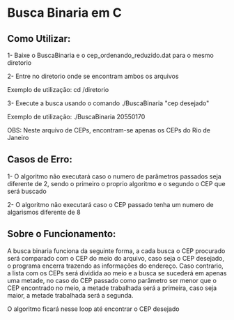 # Busca Binaria em C

## Como Utilizar:

1- Baixe o BuscaBinaria e o cep_ordenando_reduzido.dat para o mesmo diretorio

2- Entre no diretorio onde se encontram ambos os arquivos
  
  Exemplo de utilização: cd /diretorio

3- Execute a busca usando o comando ./BuscaBinaria "cep desejado"

  Exemplo de utilização: ./BuscaBinaria 20550170

  OBS: Neste arquivo de CEPs, encontram-se apenas os CEPs do Rio de Janeiro

## Casos de Erro:

1- O algoritmo não executará caso o numero de parâmetros passados seja diferente de 2, sendo o primeiro o proprio algoritmo e o segundo o CEP que será buscado

2- O algoritmo não executará caso o CEP passado tenha um numero de algarismos diferente de 8


## Sobre o Funcionamento:

A busca binaria funciona da seguinte forma, a cada busca o CEP procurado será comparado com o CEP do meio do arquivo, caso seja o CEP desejado, o programa encerra trazendo as informações do endereço.
Caso contrario, a lista com os CEPs será dividida ao meio e a busca se sucederá em apenas uma metade, no caso do CEP passado como parâmetro ser menor que o CEP encontrado no meio, a metade trabalhada será a primeira, caso seja maior, a metade trabalhada será a segunda.


O algoritmo ficará nesse loop até encontrar o CEP desejado
